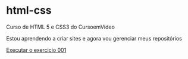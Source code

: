 # html-css
 Curso de HTML 5 e CSS3 do CursoemVideo

Estou aprendendo a criar sites e agora vou gerenciar meus repositórios

<a href= "https://felipesouzab.github.io/html-css/exercicios/ex001/index.html"> Executar o exercicio 001 </a>